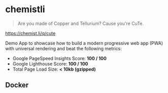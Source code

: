 # chemistli

> Are you made of Copper and Tellurium? Cause you're CuTe.

https://chemist.li/q/cute

Demo App to showcase how to build a modern progressive web app (PWA) with universal rendering and beat the following metrics:

- Google PageSpeed Insights Score: **100 / 100**
- Google Lighthouse Score: **100 / 100**
- Total Page Load Size: **< 10kb (gzipped)**

## Docker
